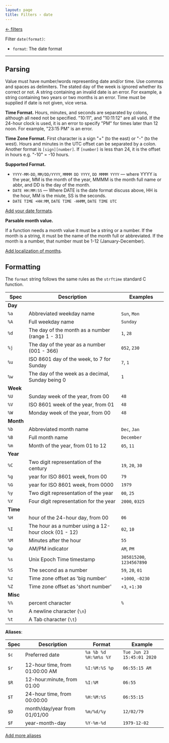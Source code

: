 ```yaml
---
layout: page
title: Filters › date
---
```


[← filters](./../filters.md)

<!-- {% raw %} -->

Filter `date(format)`:
* `format`: The date format

---

Parsing
-------

Value must have number/words representing date and/or time. 
Use commas and spaces as delimiters. 
The stated day of the week is ignored whether its correct or not. A string containing an invalid date is an error. 
For example, a string containing two years or two months is an error. 
Time must be supplied if date is not given, vice versa.

**Time Format.**  Hours, minutes, and seconds are separated by colons, although all need not be specified. 
"10:11", and "10:11:12" are all valid. 
If the 24-hour clock is used, it is an error to specify "PM" for times later than 12 noon. 
For example, "23:15 PM" is an error.

**Time Zone Format.**  First character is a sign "+" (to the east) or "-" (to the west). 
Hours and minutes in the UTC offset can be separated by a colon.
Another format is `[sign][number]`. If `[number]` is less than 24, it is the offset in hours e.g. "-10" = -10 hours.

**Supported Format.**

* `YYYY-MM-DD`, `MM/DD/YYYY`, `MMMM DD YYYY`, `DD MMMM YYYY` — where YYYY is the year, MM is the month of the year, 
  MMMM is the month full name or abbr, and DD is the day of the month.
* `DATE HH:MM:SS` — Where DATE is the date format discuss above, HH is the hour, 
  MM is the miute, SS is the seconds.
* `DATE TIME +HH:MM`, `DATE TIME -HHMM`, `DATE TIME UTC`

[Add your date formats](./../api.md#date-parser).

**Parsable month value.**

If a function needs a month value it must be a string or a number. 
If the month is a string, it must be the name of the month full or abbreviated. 
If the month is a number, that number must be 1-12 (January-December).

[Add localization of months](./../api.md#date-localization).

Formatting
----------

The `format` string follows the same rules as the `strftime` standard C function.

| Spec | Description | Examples |
|------|-------------|----------|
| **Day**  | | |
| `%a` | Abbreviated weekday name | `Sun`, `Mon` |
| `%A` | Full weekday name | `Sunday` |
| `%d` | The day of the month as a number (range 1 - 31) | `1`, `28` |
| `%j` | The day of the year as a number (001 - 366) | `052`, `230` |
| `%u` | ISO 8601 day of the week, to 7 for Sunday | `7`, `1` |
| `%w` | The day of the week as a decimal, Sunday being 0 | `1` |
| **Week** | | |
| `%U` | Sunday week of the year, from 00 | `48` |
| `%V` | ISO 8601 week of the year, from 01 | `48` |
| `%W` | Monday week of the year, from 00  | `48` |
| **Month** | | |
| `%b` | Abbreviated month name | `Dec`, `Jan` |
| `%B` | Full month name | `December` |
| `%m` | Month of the year, from 01 to 12 | `05`, `11` |
| **Year** | | |
| `%C` | Two digit representation of the century | `19`, `20`, `30` |
| `%g` | year for ISO 8601 week, from 00 | `79` |
| `%G` | year for ISO 8601 week, from 0000 | `1979` |
| `%y` | Two digit representation of the year | `00`, `25` |
| `%Y` | Four digit representation for the year | `2000`, `0325` |
| **Time** | | |
| `%H` | hour of the 24-hour day, from 00 | `06` |
| `%I` | The hour as a number using a 12-hour clock (01 - 12) | `02`, `10` |
| `%M` | Minutes after the hour | `55` |
| `%p` | AM/PM indicator | `AM`, `PM` |
| `%s` | Unix Epoch Time timestamp  | `305815200`, `1234567890` |
| `%S` | The second as a number | `59`, `20`, `01` |
| `%z` | Time zone offset as 'big number' | `+1000`, `-0230` |
| `%Z` | Time zone offset as 'short number' | `+3`, `+1:30` |
| **Misc** | | |
| `%%` | percent character | `%` |
| `%n` | A newline character (`\n`) |  |
| `%t` | A Tab character (`\t`) |  |


**Aliases**:

| Spec | Description | Format | Example |
|------|-------------|--------|---------|
| `$c` | Preferred date | `%a %b %d %H:%m%s %Y` | `Tue Jun 23 15:45:01 2020` |
| `$r` | 12-hour time, from 01:00:00 AM | `%I:%M:%S %p` | `06:55:15 AM` |
| `$R` | 12-hour:minute, from 01:00 | `%I:%M` | `06:55` |
| `$T` | 24-hour time, from 00:00:00 | `%H:%M:%S` | `06:55:15` |
| `$D` | month/day/year from 01/01/00 | `%m/%d/%y` | `12/02/79` |
| `$F` | year-month-day | `%Y-%m-%d` | `1979-12-02` |


[Add more aliases](./../api.md#date-format-aliases)
<!-- {% endraw %} -->